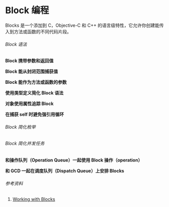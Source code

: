 # Block 编程

Blocks 是一个添加到 C，Objective-C 和 C++ 的语言级特性，它允许你创建能传入到方法或函数的不同代码片段。

###### Block 语法

**Block 携带参数和返回值**

**Block 能从封闭范围捕获值**

**Block 能作为方法或函数的参数**

**使用类型定义简化 Block 语法**

**对象使用属性追踪 Block**

**在捕获 self 时避免强引用循环**

###### Block 简化枚举

###### Block 简化并发任务

**和操作队列（Operation Queue）一起使用 Block 操作（operation）**

**和 GCD 一起在调度队列（Dispatch Queue）上安排 Blocks**

###### 参考资料

1. [Working with Blocks](https://developer.apple.com/library/content/documentation/Cocoa/Conceptual/ProgrammingWithObjectiveC/WorkingwithBlocks/WorkingwithBlocks.html)



